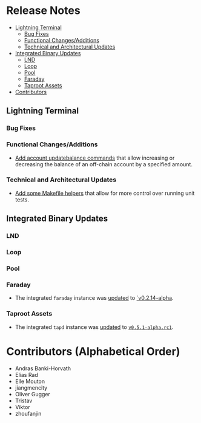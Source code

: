# Release Notes

- [Lightning Terminal](#lightning-terminal)
    - [Bug Fixes](#bug-fixes)
    - [Functional Changes/Additions](#functional-changesadditions)
    - [Technical and Architectural Updates](#technical-and-architectural-updates)
- [Integrated Binary Updates](#integrated-binary-updates)
    - [LND](#lnd)
    - [Loop](#loop)
    - [Pool](#pool)
    - [Faraday](#faraday)
    - [Taproot Assets](#taproot-assets)
- [Contributors](#contributors-alphabetical-order)
 
## Lightning Terminal

### Bug Fixes

### Functional Changes/Additions

* [Add account updatebalance
  commands](https://github.com/lightninglabs/lightning-terminal/pull/962) that
  allow increasing or decreasing the balance of an off-chain account by a
  specified amount.

### Technical and Architectural Updates

* [Add some Makefile 
  helpers](https://github.com/lightninglabs/lightning-terminal/pull/928) that 
  allow for more control over running unit tests. 
 
## Integrated Binary Updates

### LND

### Loop

### Pool

### Faraday

* The integrated `faraday` instance was
  [updated](https://github.com/lightninglabs/lightning-terminal/pull/952) to
  [`v0.2.14-alpha](https://github.com/lightninglabs/faraday/releases/tag/v0.2.14-alpha).

### Taproot Assets

* The integrated `tapd` instance was
  [updated](https://github.com/lightninglabs/lightning-terminal/pull/950) to
  [`v0.5.1-alpha.rc1`](https://github.com/lightninglabs/taproot-assets/releases/tag/v0.5.1-rc1).

# Contributors (Alphabetical Order)

* Andras Banki-Horvath
* Elias Rad
* Elle Mouton
* jiangmencity
* Oliver Gugger
* Tristav
* Viktor
* zhoufanjin